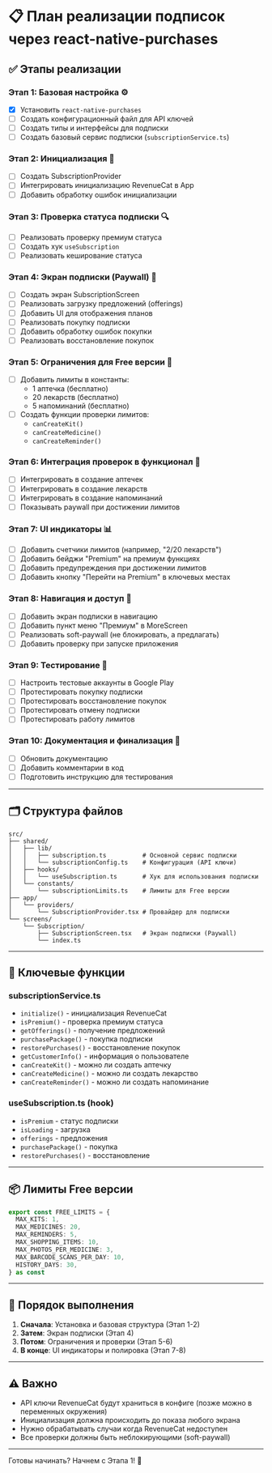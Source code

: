 # 📋 План реализации подписок через react-native-purchases

## ✅ Этапы реализации

### Этап 1: Базовая настройка ⚙️
- [x] Установить `react-native-purchases`
- [ ] Создать конфигурационный файл для API ключей
- [ ] Создать типы и интерфейсы для подписки
- [ ] Создать базовый сервис подписки (`subscriptionService.ts`)

### Этап 2: Инициализация 🚀
- [ ] Создать SubscriptionProvider
- [ ] Интегрировать инициализацию RevenueCat в App
- [ ] Добавить обработку ошибок инициализации

### Этап 3: Проверка статуса подписки 🔍
- [ ] Реализовать проверку премиум статуса
- [ ] Создать хук `useSubscription`
- [ ] Реализовать кеширование статуса

### Этап 4: Экран подписки (Paywall) 💎
- [ ] Создать экран SubscriptionScreen
- [ ] Реализовать загрузку предложений (offerings)
- [ ] Добавить UI для отображения планов
- [ ] Реализовать покупку подписки
- [ ] Добавить обработку ошибок покупки
- [ ] Реализовать восстановление покупок

### Этап 5: Ограничения для Free версии 🚫
- [ ] Добавить лимиты в константы:
  - 1 аптечка (бесплатно)
  - 20 лекарств (бесплатно)
  - 5 напоминаний (бесплатно)
- [ ] Создать функции проверки лимитов:
  - `canCreateKit()`
  - `canCreateMedicine()`
  - `canCreateReminder()`

### Этап 6: Интеграция проверок в функционал 🔗
- [ ] Интегрировать в создание аптечек
- [ ] Интегрировать в создание лекарств
- [ ] Интегрировать в создание напоминаний
- [ ] Показывать paywall при достижении лимитов

### Этап 7: UI индикаторы 📊
- [ ] Добавить счетчики лимитов (например, "2/20 лекарств")
- [ ] Добавить бейджи "Premium" на премиум функциях
- [ ] Добавить предупреждения при достижении лимитов
- [ ] Добавить кнопку "Перейти на Premium" в ключевых местах

### Этап 8: Навигация и доступ 🔐
- [ ] Добавить экран подписки в навигацию
- [ ] Добавить пункт меню "Премиум" в MoreScreen
- [ ] Реализовать soft-paywall (не блокировать, а предлагать)
- [ ] Добавить проверку при запуске приложения

### Этап 9: Тестирование 🧪
- [ ] Настроить тестовые аккаунты в Google Play
- [ ] Протестировать покупку подписки
- [ ] Протестировать восстановление покупок
- [ ] Протестировать отмену подписки
- [ ] Протестировать работу лимитов

### Этап 10: Документация и финализация 📝
- [ ] Обновить документацию
- [ ] Добавить комментарии в код
- [ ] Подготовить инструкцию для тестирования

---

## 🗂️ Структура файлов

```
src/
├── shared/
│   ├── lib/
│   │   ├── subscription.ts          # Основной сервис подписки
│   │   └── subscriptionConfig.ts    # Конфигурация (API ключи)
│   ├── hooks/
│   │   └── useSubscription.ts       # Хук для использования подписки
│   └── constants/
│       └── subscriptionLimits.ts    # Лимиты для Free версии
├── app/
│   └── providers/
│       └── SubscriptionProvider.tsx # Провайдер для подписки
└── screens/
    └── Subscription/
        ├── SubscriptionScreen.tsx   # Экран подписки (Paywall)
        └── index.ts
```

---

## 🔑 Ключевые функции

### subscriptionService.ts
- `initialize()` - инициализация RevenueCat
- `isPremium()` - проверка премиум статуса
- `getOfferings()` - получение предложений
- `purchasePackage()` - покупка подписки
- `restorePurchases()` - восстановление покупок
- `getCustomerInfo()` - информация о пользователе
- `canCreateKit()` - можно ли создать аптечку
- `canCreateMedicine()` - можно ли создать лекарство
- `canCreateReminder()` - можно ли создать напоминание

### useSubscription.ts (hook)
- `isPremium` - статус подписки
- `isLoading` - загрузка
- `offerings` - предложения
- `purchasePackage()` - покупка
- `restorePurchases()` - восстановление

---

## 📦 Лимиты Free версии

```typescript
export const FREE_LIMITS = {
  MAX_KITS: 1,
  MAX_MEDICINES: 20,
  MAX_REMINDERS: 5,
  MAX_SHOPPING_ITEMS: 10,
  MAX_PHOTOS_PER_MEDICINE: 3,
  MAX_BARCODE_SCANS_PER_DAY: 10,
  HISTORY_DAYS: 30,
} as const
```

---

## 🎯 Порядок выполнения

1. **Сначала**: Установка и базовая структура (Этап 1-2)
2. **Затем**: Экран подписки (Этап 4)
3. **Потом**: Ограничения и проверки (Этап 5-6)
4. **В конце**: UI индикаторы и полировка (Этап 7-8)

---

## ⚠️ Важно

- API ключи RevenueCat будут храниться в конфиге (позже можно в переменных окружения)
- Инициализация должна происходить до показа любого экрана
- Нужно обрабатывать случаи когда RevenueCat недоступен
- Все проверки должны быть неблокирующими (soft-paywall)

---

Готовы начинать? Начнем с Этапа 1! 🚀

